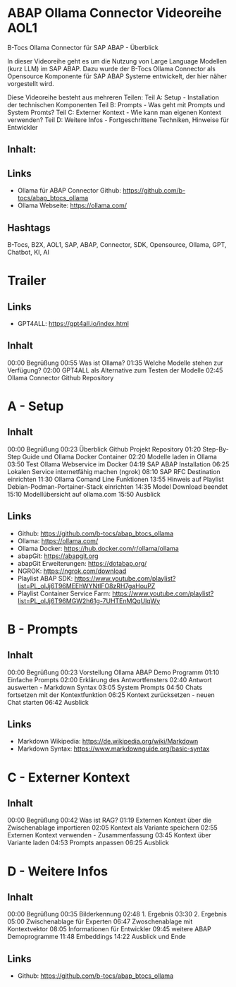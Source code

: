 # ABAP Ollama Connector Videoreihe AOL1

B-Tocs Ollama Connector für SAP ABAP - Überblick 

In dieser Videoreihe geht es um die Nutzung von Large Language Modellen (kurz LLM) im SAP ABAP. Dazu wurde der B-Tocs Ollama Connector als Opensource Komponente für SAP ABAP Systeme entwickelt, der hier näher vorgestellt wird. 

Diese Videoreihe besteht aus mehreren Teilen:
Teil A: Setup - Installation der technischen Komponenten
Teil B: Prompts - Was geht mit Prompts und System Promts?
Teil C: Externer Kontext - Wie kann man eigenen Kontext verwenden?
Teil D: Weitere Infos - Fortgeschrittene Techniken, Hinweise für Entwickler

## Inhalt:

## Links
- Ollama für ABAP Connector Github: https://github.com/b-tocs/abap_btocs_ollama
- Ollama Webseite: https://ollama.com/

## Hashtags
B-Tocs, B2X, AOL1, SAP, ABAP, Connector, SDK, Opensource, Ollama, GPT, Chatbot, KI, AI




# Trailer

## Links
- GPT4ALL: https://gpt4all.io/index.html

## Inhalt
00:00 Begrüßung
00:55 Was ist Ollama?
01:35 Welche Modelle stehen zur Verfügung?
02:00 GPT4ALL als Alternative zum Testen der Modelle
02:45 Ollama Connector Github Repository

# A - Setup

## Inhalt
00:00 Begrüßung
00:23 Überblick Github Projekt Repository
01:20 Step-By-Step Guide und Ollama Docker Container
02:20 Modelle laden in Ollama
03:50 Test Ollama Webservice im Docker
04:19 SAP ABAP Installation
06:25 Lokalen Service internetfähig machen (ngrok)
08:10 SAP RFC Destination einrichten
11:30 Ollama Comand Line Funktionen
13:55 Hinweis auf Playlist Debian-Podman-Portainer-Stack einrichten
14:35 Model Download beendet
15:10 Modellübersicht auf ollama.com
15:50 Ausblick



## Links
- Github: https://github.com/b-tocs/abap_btocs_ollama
- Ollama: https://ollama.com/
- Ollama Docker: https://hub.docker.com/r/ollama/ollama
- abapGit: https://abapgit.org
- abapGit Erweiterungen: https://dotabap.org/
- NGROK: https://ngrok.com/download
- Playlist ABAP SDK: https://www.youtube.com/playlist?list=PL_olJj6T96MEEhWYNtlFO8zRH7gaHouPZ
- Playlist Container Service Farm: https://www.youtube.com/playlist?list=PL_olJj6T96MGW2h61g-7UHTEnMQqUlqWy


# B - Prompts

## Inhalt
00:00 Begrüßung
00:23 Vorstellung Ollama ABAP Demo Programm
01:10 Einfache Prompts
02:00 Erklärung des Antwortfensters
02:40 Antwort auswerten - Markdown Syntax
03:05 System Prompts
04:50 Chats fortsetzen mit der Kontextfunktion
06:25 Kontext zurücksetzen - neuen Chat starten
06:42 Ausblick


## Links
- Markdown Wikipedia: https://de.wikipedia.org/wiki/Markdown 
- Markdown Syntax: https://www.markdownguide.org/basic-syntax


# C - Externer Kontext

## Inhalt
00:00 Begrüßung
00:42 Was ist RAG?
01:19 Externen Kontext über die Zwischenablage importieren
02:05 Kontext als Variante speichern
02:55 Externen Kontext verwenden - Zusammenfassung
03:45 Kontext über Variante laden
04:53 Prompts anpassen
06:25 Ausblick

# D - Weitere Infos

## Inhalt

00:00 Begrüßung
00:35 Bilderkennung
02:48 1. Ergebnis
03:30 2. Ergebnis
05:00 Zwischenablage für Experten
06:47 Zwoschenablage mit Kontextvektor
08:05 Informationen für Entwickler
09:45 weitere ABAP Demoprogramme
11:48 Embeddings
14:22 Ausblick und Ende


## Links
- Github: https://github.com/b-tocs/abap_btocs_ollama